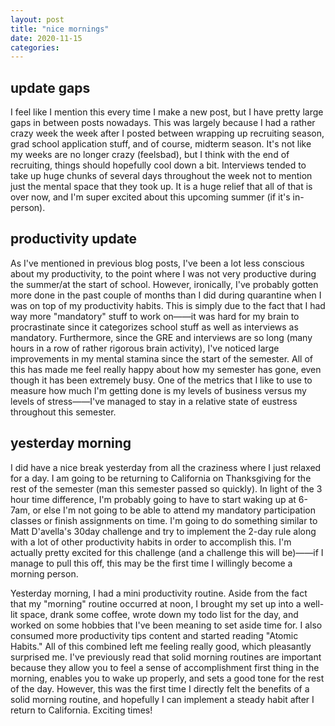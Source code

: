 ```yaml
---
layout: post
title: "nice mornings"
date: 2020-11-15
categories:
---
```

## update gaps
I feel like I mention this every time I make a new post, but I have pretty large gaps in between posts nowadays. This was largely because I had a rather crazy week the week after I posted between wrapping up recruiting season, grad school application stuff, and of course, midterm season. It's not like my weeks are no longer crazy (feelsbad), but I think with the end of recruiting, things should hopefully cool down a bit. Interviews tended to take up huge chunks of several days throughout the week not to mention just the mental space that they took up. It is a huge relief that all of that is over now, and I'm super excited about this upcoming summer (if it's in-person).

## productivity update
As I've mentioned in previous blog posts, I've been a lot less conscious about my productivity, to the point where I was not very productive during the summer/at the start of school. However, ironically, I've probably gotten more done in the past couple of months than I did during quarantine when I was on top of my productivity habits. This is simply due to the fact that I had way more "mandatory" stuff to work on——it was hard for my brain to procrastinate since it categorizes school stuff as well as interviews as mandatory. Furthermore, since the GRE and interviews are so long (many hours in a row of rather rigorous brain activity), I've noticed large improvements in my mental stamina since the start of the semester. All of this has made me feel really happy about how my semester has gone, even though it has been extremely busy. One of the metrics that I like to use to measure how much I'm getting done is my levels of business versus my levels of stress——I've managed to stay in a relative state of eustress throughout this semester.

## yesterday morning
I did have a nice break yesterday from all the craziness where I just relaxed for a day. I am going to be returning to California on Thanksgiving for the rest of the semester (man this semester passed so quickly). In light of the 3 hour time difference, I'm probably going to have to start waking up at 6-7am, or else I'm not going to be able to attend my mandatory participation classes or finish assignments on time. I'm going to do something similar to Matt D'avella's 30day challenge and try to implement the 2-day rule along with a lot of other productivity habits in order to accomplish this. I'm actually pretty excited for this challenge (and a challenge this will be)——if I manage to pull this off, this may be the first time I willingly become a morning person. 

Yesterday morning, I had a mini productivity routine. Aside from the fact that my "morning" routine occurred at noon, I brought my set up into a well-lit space, drank some coffee, wrote down my todo list for the day, and worked on some hobbies that I've been meaning to set aside time for. I also consumed more productivity tips content and started reading "Atomic Habits." All of this combined left me feeling really good, which pleasantly surprised me. I've previously read that solid morning routines are important because they allow you to feel a sense of accomplishment first thing in the morning, enables you to wake up properly, and sets a good tone for the rest of the day. However, this was the first time I directly felt the benefits of a solid morning routine, and hopefully I can implement a steady habit after I return to California. Exciting times!

